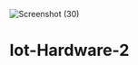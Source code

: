 ![Screenshot (30)](https://user-images.githubusercontent.com/107028485/178190591-28132cfc-d73f-46a9-86a0-c7691b27f4da.png)
# Iot-Hardware-2
